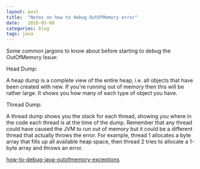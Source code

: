 ```yaml
---
layout: post
title:  "Notes on how to debug OutOfMemory error"
date:   2016-05-08
categories: blog
tags: java
---
```


Some common jargons to know about before starting to debug the OutOfMemory Issue:

Head Dump:

A heap dump is a complete view of the entire heap, i.e. all objects that have been created with new. If you're running out of memory then this will be rather large. It shows you how many of each type of object you have.

Thread Dump:

A thread dump shows you the stack for each thread, showing you where in the code each thread is at the time of the dump. Remember that any thread could have caused the JVM to run out of memory but it could be a different thread that actually throws the error. For example, thread 1 allocates a byte array that fills up all available heap space, then thread 2 tries to allocate a 1-byte array and throws an error.

[how-to-debug-java-outofmemory-exceptions](http://stackoverflow.com/questions/4512147/how-to-debug-java-outofmemory-exceptions)
